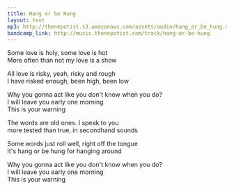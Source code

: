 ```yaml
---
title: Hang or be Hung
layout: text
mp3: http://thenepotist.s3.amazonaws.com/assets/audio/hang_or_be_hung.mp3
bandcamp_link: http://music.thenepotist.com/track/hang-or-be-hung
---
```


Some love is holy, some love is hot  
More often than not my love is a show

All love is risky, yeah, risky and rough  
I have risked enough, been high, been low

Why you gonna act like you don't know when you do?  
I will leave you early one morning  
This is your warning

The words are old ones. I speak to you  
more tested than true, in secondhand sounds

Some words just roll well, right off the tongue  
It's hang or be hung for hanging around

Why you gonna act like you don't know when you do?  
I will leave you early one morning  
This is your warning
